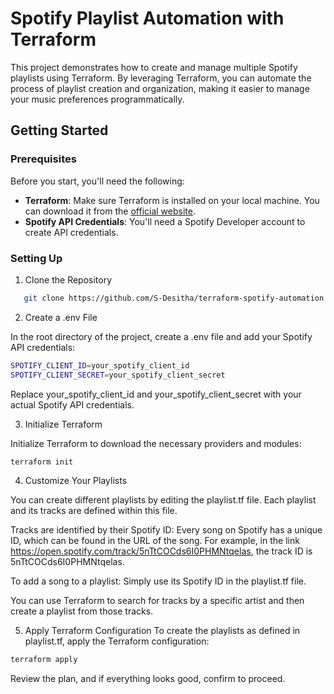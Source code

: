 # Spotify Playlist Automation with Terraform

This project demonstrates how to create and manage multiple Spotify playlists using Terraform. By leveraging Terraform, you can automate the process of playlist creation and organization, making it easier to manage your music preferences programmatically.

## Getting Started

### Prerequisites

Before you start, you'll need the following:

- **Terraform**: Make sure Terraform is installed on your local machine. You can download it from the [official website](https://www.terraform.io/downloads.html).
- **Spotify API Credentials**: You'll need a Spotify Developer account to create API credentials.

### Setting Up

1. Clone the Repository

```bash
   git clone https://github.com/S-Desitha/terraform-spotify-automation.git
```
2. Create a .env File

In the root directory of the project, create a .env file and add your Spotify API credentials:


```bash
SPOTIFY_CLIENT_ID=your_spotify_client_id
SPOTIFY_CLIENT_SECRET=your_spotify_client_secret
```

Replace your_spotify_client_id and your_spotify_client_secret with your actual Spotify API credentials.

3. Initialize Terraform

Initialize Terraform to download the necessary providers and modules:

   
```bash
terraform init
```

4. Customize Your Playlists
   
You can create different playlists by editing the playlist.tf file. Each playlist and its tracks are defined within this file.

Tracks are identified by their Spotify ID: Every song on Spotify has a unique ID, which can be found in the URL of the song. 
For example, in the link https://open.spotify.com/track/5nTtCOCds6I0PHMNtqelas, the track ID is 5nTtCOCds6I0PHMNtqelas.

To add a song to a playlist: Simply use its Spotify ID in the playlist.tf file.

You can use Terraform to search for tracks by a specific artist and then create a playlist from those tracks.

5. Apply Terraform Configuration
To create the playlists as defined in playlist.tf, apply the Terraform configuration:

```bash
terraform apply
````

Review the plan, and if everything looks good, confirm to proceed.

